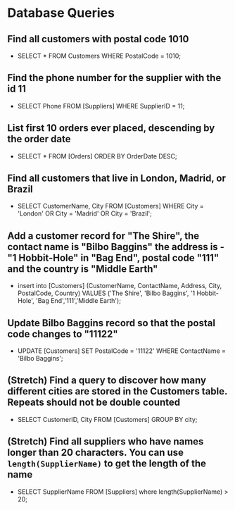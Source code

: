 # Database Queries

## Find all customers with postal code 1010

- SELECT * FROM Customers WHERE PostalCode = 1010;

## Find the phone number for the supplier with the id 11

- SELECT Phone FROM [Suppliers] WHERE SupplierID = 11;

## List first 10 orders ever placed, descending by the order date

- SELECT * FROM [Orders] ORDER BY OrderDate DESC;

## Find all customers that live in London, Madrid, or Brazil

- SELECT CustomerName, City FROM [Customers] 
WHERE City = 'London' OR City = 'Madrid' OR City = 'Brazil';

## Add a customer record for "The Shire", the contact name is "Bilbo Baggins" the address is -"1 Hobbit-Hole" in "Bag End", postal code "111" and the country is "Middle Earth"

- insert into [Customers] (CustomerName, ContactName, Address, City, PostalCode, Country)
VALUES ('The Shire', 'Bilbo Baggins', '1 Hobbit-Hole', 'Bag End','111','Middle Earth');

## Update Bilbo Baggins record so that the postal code changes to "11122"

- UPDATE [Customers]
  SET PostalCode = '11122'
  WHERE ContactName = 'Bilbo Baggins';

## (Stretch) Find a query to discover how many different cities are stored in the Customers table. Repeats should not be double counted

- SELECT CustomerID, City FROM [Customers] GROUP BY city;

## (Stretch) Find all suppliers who have names longer than 20 characters. You can use `length(SupplierName)` to get the length of the name

- SELECT SupplierName FROM [Suppliers] where length(SupplierName) > 20;
